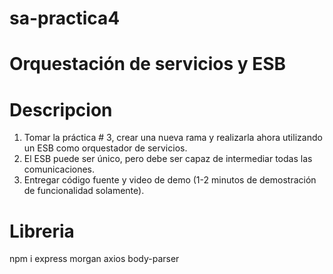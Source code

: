 # sa-practica4
# Orquestación de servicios y ESB
# Descripcion
1. Tomar la práctica # 3, crear una nueva rama y realizarla ahora utilizando un ESB como orquestador de servicios.
2. El ESB puede ser único, pero debe ser capaz de intermediar todas las comunicaciones.
3. Entregar código fuente y video de demo (1-2 minutos de demostración de funcionalidad solamente).
# Libreria
npm i express morgan axios body-parser